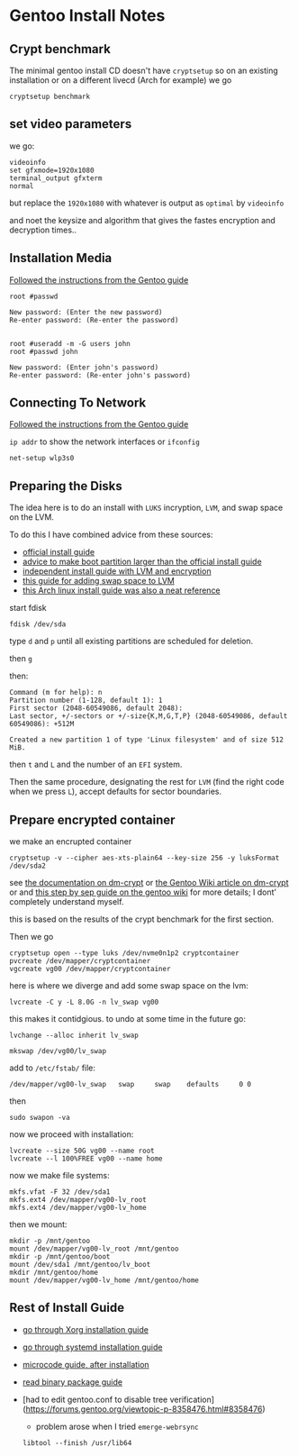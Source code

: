 # Gentoo Install Notes

## Crypt benchmark
The minimal gentoo install CD doesn't have `cryptsetup` so on an existing installation or on a different livecd (Arch for example) we go

```
cryptsetup benchmark
```

## set video parameters
we go:

```
videoinfo
set gfxmode=1920x1080 
terminal_output gfxterm
normal
```

but replace  the `1920x1080` with whatever is output as `optimal` by `videoinfo`


and noet the keysize and algorithm that gives the fastes encryption and decryption times..


## Installation Media
[Followed the instructions from the Gentoo guide](https://wiki.gentoo.org/wiki/Handbook:AMD64/Installation/Media)

```
root #passwd

New password: (Enter the new password)
Re-enter password: (Re-enter the password)
```

```

root #useradd -m -G users john
root #passwd john

New password: (Enter john's password)
Re-enter password: (Re-enter john's password)
```

## Connecting To Network
[Followed the instructions from the Gentoo guide](https://wiki.gentoo.org/wikiiHandbook:AMD64/Installation/Networking)

`ip addr` to show the network interfaces or `ifconfig`


```
net-setup wlp3s0
```

## Preparing the Disks
The idea here is to do an install with `LUKS` incryption, `LVM`, and swap space on the LVM.

To do this I have combined advice from these sources:

- [official install guide](https://wiki.gentoo.org/wiki/Handbook:AMD64/Installation/Disks)
- [advice to make boot partition larger than the official install guide](https://forums.gentoo.org/viewtopic-t-1123855.html)
- [independent install guide with LVM and encryption](https://github.com/sergibarroso/gentoo_install)
- [this guide for adding swap space to LVM](https://www.2daygeek.com/how-to-create-extend-swap-partition-in-linux-using-lvm/)
- [this Arch linux install guide was also a neat reference](https://www.learnlinux.tv/arch-linux-full-installation-guide/)


start fdisk

```
fdisk /dev/sda
```

type `d` and `p` until all existing partitions are scheduled for deletion.

then `g`

then:

```
Command (m for help): n
Partition number (1-128, default 1): 1
First sector (2048-60549086, default 2048): 
Last sector, +/-sectors or +/-size{K,M,G,T,P} (2048-60549086, default 60549086): +512M
 
Created a new partition 1 of type 'Linux filesystem' and of size 512 MiB.
```

then `t` and `L` and the number of an `EFI` system.


Then the same procedure, designating the rest for `LVM` (find the right code when we press `L`), accept defaults for sector boundaries.


## Prepare encrypted container

we make an encrupted container

```
cryptsetup -v --cipher aes-xts-plain64 --key-size 256 -y luksFormat /dev/sda2 
```




see [the documentation on dm-crypt](https://gitlab.com/cryptsetup/cryptsetup/-/wikis/DMCrypt) or
[the Gentoo Wiki article on dm-crypt](https://wiki.gentoo.org/wiki/Dm-crypt) or 
and [this step by sep guide on the gentoo wiki](https://wiki.gentoo.org/wiki/Dm-crypt_full_disk_encryption) for more details; I dont' completely understand myself.

this is based on the results of the crypt benchmark for the first section.


Then we go

```
cryptsetup open --type luks /dev/nvme0n1p2 cryptcontainer
pvcreate /dev/mapper/cryptcontainer
vgcreate vg00 /dev/mapper/cryptcontainer
```

here is where we diverge and add some swap space on the lvm:

```
lvcreate -C y -L 8.0G -n lv_swap vg00
```

this makes it contidgious. to undo at some time in the future go: 

```
lvchange --alloc inherit lv_swap
```

```
mkswap /dev/vg00/lv_swap
```

add to `/etc/fstab/` file:

```
/dev/mapper/vg00-lv_swap   swap     swap    defaults     0 0
```

then 

```
sudo swapon -va
```

now we proceed with installation:

```
lvcreate --size 50G vg00 --name root
lvcreate --l 100%FREE vg00 --name home
```

now we make file systems:

```
mkfs.vfat -F 32 /dev/sda1
mkfs.ext4 /dev/mapper/vg00-lv_root
mkfs.ext4 /dev/mapper/vg00-lv_home
```


then we mount:

```
mkdir -p /mnt/gentoo
mount /dev/mapper/vg00-lv_root /mnt/gentoo
mkdir -p /mnt/gentoo/boot
mount /dev/sda1 /mnt/gentoo/lv_boot
mkdir /mnt/gentoo/home
mount /dev/mapper/vg00-lv_home /mnt/gentoo/home
```

## Rest of Install Guide


- [go through Xorg installation guide](https://wiki.gentoo.org/wiki/Xorg/Guide#Make.conf_configuration)
- [go through systemd installation guide](https://wiki.gentoo.org/wiki/Systemd)
- [microcode guide, after installation](https://wiki.gentoo.org/wiki/Microcode)
- [read binary package guide]()
- [had to edit gentoo.conf to disable tree verification] (https://forums.gentoo.org/viewtopic-p-8358476.html#8358476)
	- problem arose when I tried `emerge-webrsync`

	`libtool --finish /usr/lib64`
